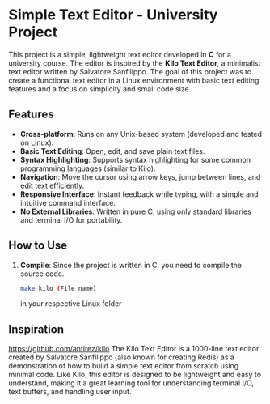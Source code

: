 # Simple Text Editor - University Project

This project is a simple, lightweight text editor developed in **C** for a university course. The editor is inspired by the **Kilo Text Editor**, a minimalist text editor written by Salvatore Sanfilippo. The goal of this project was to create a functional text editor in a Linux environment with basic text editing features and a focus on simplicity and small code size.

## Features
- **Cross-platform**: Runs on any Unix-based system (developed and tested on Linux).
- **Basic Text Editing**: Open, edit, and save plain text files.
- **Syntax Highlighting**: Supports syntax highlighting for some common programming languages (similar to Kilo).
- **Navigation**: Move the cursor using arrow keys, jump between lines, and edit text efficiently.
- **Responsive Interface**: Instant feedback while typing, with a simple and intuitive command interface.
- **No External Libraries**: Written in pure C, using only standard libraries and terminal I/O for portability.

## How to Use
1. **Compile**: Since the project is written in C, you need to compile the source code.
   ```bash
   make kilo (File name)
   ```
   in your respective Linux folder

## Inspiration
https://github.com/antirez/kilo
The Kilo Text Editor is a 1000-line text editor created by Salvatore Sanfilippo (also known for creating Redis) as a demonstration of how to build a simple text editor from scratch using minimal code. Like Kilo, this editor is designed to be lightweight and easy to understand, making it a great learning tool for understanding terminal I/O, text buffers, and handling user input.
